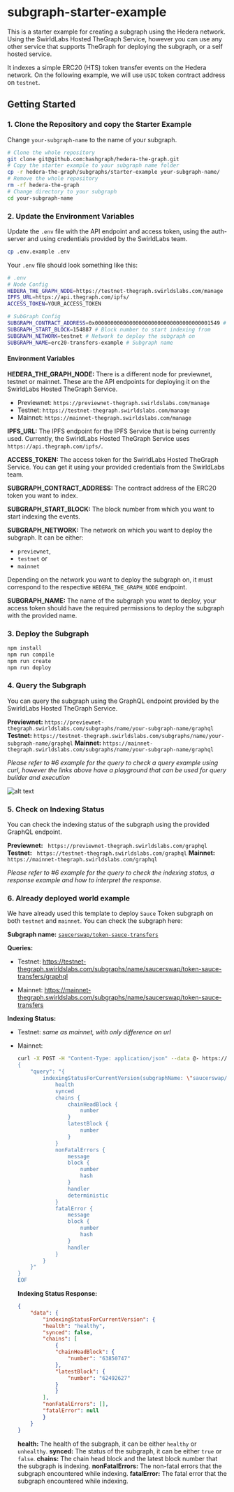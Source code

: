 # subgraph-starter-example

This is a starter example for creating a subgraph using the Hedera network. Using the SwirldLabs Hosted TheGraph Service, however you can use any other service that supports TheGraph for deploying the subgraph, or a self hosted service.

It indexes a simple ERC20 (HTS) token transfer events on the Hedera network.
On the following example, we will use `USDC` token contract address on `testnet`.

## Getting Started

### 1. Clone the Repository and copy the Starter Example

Change `your-subgraph-name` to the name of your subgraph.

```bash
# Clone the whole repository
git clone git@github.com:hashgraph/hedera-the-graph.git
# Copy the starter example to your subgraph name folder
cp -r hedera-the-graph/subgraphs/starter-example your-subgraph-name/
# Remove the whole repository
rm -rf hedera-the-graph
# Change directory to your subgraph
cd your-subgraph-name
```


### 2. Update the Environment Variables

Update the `.env` file with the API endpoint and access token, using the auth-server and using credentials provided by the SwirldLabs team.

```bash
cp .env.example .env
```

Your `.env` file should look something like this:

```bash
# .env
# Node Config
HEDERA_THE_GRAPH_NODE=https://testnet-thegraph.swirldslabs.com/manage
IPFS_URL=https://api.thegraph.com/ipfs/
ACCESS_TOKEN=YOUR_ACCESS_TOKEN

# SubGraph Config
SUBGRAPH_CONTRACT_ADDRESS=0x0000000000000000000000000000000000001549 # USDC Token
SUBGRAPH_START_BLOCK=154887 # Block number to start indexing from
SUBGRAPH_NETWORK=testnet # Network to deploy the subgraph on
SUBGRAPH_NAME=erc20-transfers-example # Subgraph name
```

#### Environment Variables

**HEDERA_THE_GRAPH_NODE:** There is a different node for previewnet, testnet or mainnet. These are the API endpoints for deploying it on the SwirldLabs Hosted TheGraph Service.
- Previewnet: `https://previewnet-thegraph.swirldslabs.com/manage`
- Testnet: `https://testnet-thegraph.swirldslabs.com/manage`
- Mainnet: `https://mainnet-thegraph.swirldslabs.com/manage`

**IPFS_URL:** The IPFS endpoint for the IPFS Service that is being currently used. Currently, the SwirldLabs Hosted TheGraph Service uses `https://api.thegraph.com/ipfs/`.

**ACCESS_TOKEN:** The access token for the SwirldLabs Hosted TheGraph Service. You can get it using your provided credentials from the SwirldLabs team.

**SUBGRAPH_CONTRACT_ADDRESS:** The contract address of the ERC20 token you want to index.

**SUBGRAPH_START_BLOCK:** The block number from which you want to start indexing the events.

**SUBGRAPH_NETWORK:** The network on which you want to deploy the subgraph. It can be either:
-  `previewnet`, 
- `testnet` or 
- `mainnet`

Depending on the network you want to deploy the subgraph on, it must correspond to the respective `HEDERA_THE_GRAPH_NODE` endpoint.

**SUBGRAPH_NAME:** The name of the subgraph you want to deploy, your access token should have the required permissions to deploy the subgraph with the provided name.


### 3. Deploy the Subgraph

```bash
npm install
npm run compile
npm run create
npm run deploy
```

### 4. Query the Subgraph

You can query the subgraph using the GraphQL endpoint provided by the SwirldLabs Hosted TheGraph Service.

**Previewnet:** `https://previewnet-thegraph.swirldslabs.com/subgraphs/name/your-subgraph-name/graphql`
**Testnet:** `https://testnet-thegraph.swirldslabs.com/subgraphs/name/your-subgraph-name/graphql`
**Mainnet:** `https://mainnet-thegraph.swirldslabs.com/subgraphs/name/your-subgraph-name/graphql`

*Please refer to #6 example for the query to check a query example using curl, however the links above have a playground that can be used for query builder and execution*

![alt text](image.png)

### 5. Check on Indexing Status

You can check the indexing status of the subgraph using the provided GraphQL endpoint.

**Previewnet:** ` https://previewnet-thegraph.swirldslabs.com/graphql`
**Testnet:** ` https://testnet-thegraph.swirldslabs.com/graphql`
**Mainnet:** ` https://mainnet-thegraph.swirldslabs.com/graphql`

*Please refer to #6 example for the query to check the indexing status, a response example and how to interpret the response.*

### 6. Already deployed world example
We have already used this template to deploy `Sauce` Token subgraph on both `testnet` and `mainnet`. You can check the subgraph here:

**Subgraph name:** [`saucerswap/token-sauce-transfers`](https://mainnet-thegraph.swirldslabs.com/subgraphs/name/saucerswap/token-sauce-transfers/graphql)

**Queries:**
- Testnet: https://testnet-thegraph.swirldslabs.com/subgraphs/name/saucerswap/token-sauce-transfers/graphql

- Mainnet: https://mainnet-thegraph.swirldslabs.com/subgraphs/name/saucerswap/token-sauce-transfers

**Indexing Status:**

- Testnet: *same as mainnet, with only difference on url*

- Mainnet: 
    ```bash
    curl -X POST -H "Content-Type: application/json" --data @- https://mainnet-thegraph.swirldslabs.com/graphql <<EOF | jq
    {
        "query": "{
            indexingStatusForCurrentVersion(subgraphName: \"saucerswap/token-sauce-transfers\") {
                health
                synced
                chains {
                    chainHeadBlock {
                        number
                    }
                    latestBlock {
                        number
                    }
                }
                nonFatalErrors {
                    message
                    block {
                        number
                        hash
                    }
                    handler
                    deterministic
                }
                fatalError {
                    message
                    block {
                        number
                        hash
                    }
                    handler
                }
            }
        }"
    }
    EOF    
    ```

    **Indexing Status Response:**
    ```json
    {
        "data": {
            "indexingStatusForCurrentVersion": {
            "health": "healthy",
            "synced": false,
            "chains": [
                {
                "chainHeadBlock": {
                    "number": "63850747"
                },
                "latestBlock": {
                    "number": "62492627"
                }
                }
            ],
            "nonFatalErrors": [],
            "fatalError": null
            }
        }
    }
    ```

    **health:** The health of the subgraph, it can be either `healthy` or `unhealthy`.
    **synced:** The status of the subgraph, it can be either `true` or `false`.
    **chains:** The chain head block and the latest block number that the subgraph is indexing.
    **nonFatalErrors:** The non-fatal errors that the subgraph encountered while indexing.
    **fatalError:** The fatal error that the subgraph encountered while indexing.

